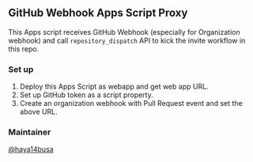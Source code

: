## GitHub Webhook Apps Script Proxy
This Apps script receives GitHub Webhook (especially for Organization webhook)
and call `repository_dispatch` API to kick the invite workflow in this repo.

### Set up
1. Deploy this Apps Script as webapp and get web app URL.
2. Set up GitHub token as a script property.
3. Create an organization webhook with Pull Request event and set the above URL.

### Maintainer
[@haya14busa](https://github.com/haya14busa)
